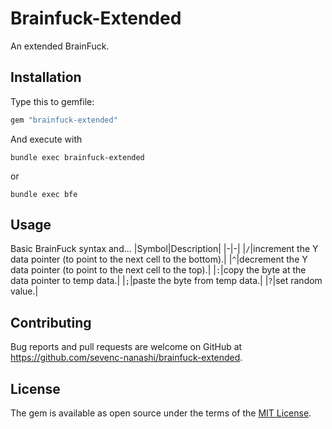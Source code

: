# Brainfuck-Extended

An extended BrainFuck.


## Installation
Type this to gemfile:
```rb
gem "brainfuck-extended"
```
And execute with
```
bundle exec brainfuck-extended
```
or
```
bundle exec bfe
```
## Usage

Basic BrainFuck syntax and...
|Symbol|Description|
|-|-|
|`/`|increment the Y data pointer (to point to the next cell to the bottom).|
|`^`|decrement the Y data pointer (to point to the next cell to the top).|
|`:`|copy the byte at the data pointer to temp data.|
|`;`|paste the byte from temp data.|
|`?`|set random value.|

## Contributing

Bug reports and pull requests are welcome on GitHub at https://github.com/sevenc-nanashi/brainfuck-extended.

## License

The gem is available as open source under the terms of the [MIT License](https://opensource.org/licenses/MIT).
